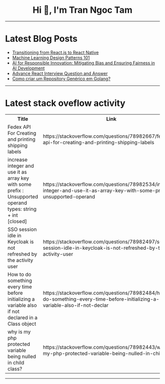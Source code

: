 <h1 align="center">Hi 👋, I'm Tran Ngoc Tam</h1>

---

# Latest Blog Posts 
<!-- BLOG-POST-LIST:START -->
- [Transitioning from React.js to React Native](https://dev.to/wafa_bergaoui/transitioning-from-reactjs-to-react-native-4i6b)
- [Machine Learning Design Patterns 101](https://dev.to/salman1127/machine-learning-design-patterns-101-2o3h)
- [AI for Responsible Innovation: Mitigating Bias and Ensuring Fairness in AI Development](https://dev.to/saumya_1i/ai-for-responsible-innovation-mitigating-bias-and-ensuring-fairness-in-ai-development-2419)
- [Advance React Interview Question and Answer](https://dev.to/ashutoshsarangi/advance-react-interview-question-and-answer-hlj)
- [Como criar um Repository Genérico em Golang?](https://dev.to/ortizdavid/como-criar-um-repository-generico-em-golang-47fo)
<!-- BLOG-POST-LIST:END -->

---

# Latest stack oveflow activity
<table>
  <tr><th>Title</th><th>Link</th></tr>
  <!-- STACKOVERFLOW:START --><tr><td>Fedex API For Creating and printing shipping labels</td><td>https://stackoverflow.com/questions/78982667/fedex-api-for-creating-and-printing-shipping-labels</td></tr><tr><td>increase integer and use it as array key with some prefix : Unsupported operand types: string + int [closed]</td><td>https://stackoverflow.com/questions/78982534/increase-integer-and-use-it-as-array-key-with-some-prefix-unsupported-operand</td></tr><tr><td>SSO session idle in Keycloak is not refreshed by the activity user</td><td>https://stackoverflow.com/questions/78982497/sso-session-idle-in-keycloak-is-not-refreshed-by-the-activity-user</td></tr><tr><td>How to do something every time before initializing a variable also if not declared in a Class object</td><td>https://stackoverflow.com/questions/78982484/how-to-do-something-every-time-before-initializing-a-variable-also-if-not-declar</td></tr><tr><td>why is my php protected variable being nulled in child class?</td><td>https://stackoverflow.com/questions/78982443/why-is-my-php-protected-variable-being-nulled-in-child-class</td></tr><!-- STACKOVERFLOW:END -->
</table>

---


